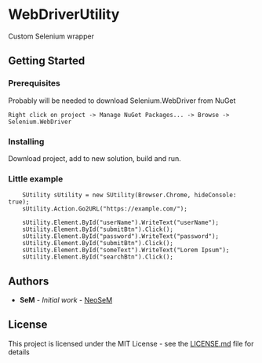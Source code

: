 # WebDriverUtility
Custom Selenium wrapper

## Getting Started

### Prerequisites

Probably will be needed to download Selenium.WebDriver from NuGet

```
Right click on project -> Manage NuGet Packages... -> Browse -> Selenium.WebDriver
```

### Installing

Download project, add to new solution, build and run.

### Little example

```
    SUtility sUtility = new SUtility(Browser.Chrome, hideConsole: true);
    sUtility.Action.Go2URL("https://example.com/");

    sUtility.Element.ById("userName").WriteText("userName");
    sUtility.Element.ById("submitBtn").Click();
    sUtility.Element.ById("password").WriteText("password");
    sUtility.Element.ById("submitBtn").Click();
    sUtility.Element.ById("someText").WriteText("Lorem Ipsum");
    sUtility.Element.ById("searchBtn").Click();
```

## Authors

* **SeM** - *Initial work* - [NeoSeM](https://github.com/NeoSeM)

## License

This project is licensed under the MIT License - see the [LICENSE.md](LICENSE.md) file for details
